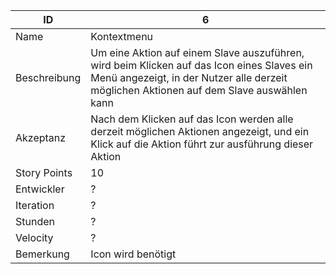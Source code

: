 | ID         |6|
|------------|-|
|Name        |Kontextmenu|
|Beschreibung|Um eine Aktion auf einem Slave auszuführen, wird beim Klicken auf das Icon eines Slaves ein Menü angezeigt, in der Nutzer alle derzeit möglichen Aktionen auf dem Slave auswählen kann|
|Akzeptanz   |Nach dem Klicken auf das Icon werden alle derzeit möglichen Aktionen angezeigt, und ein Klick auf die Aktion führt zur ausführung dieser Aktion|
|Story Points|10|
|Entwickler  |?|
|Iteration   |?|
|Stunden     |?|
|Velocity    |?|
|Bemerkung   |Icon wird benötigt|
